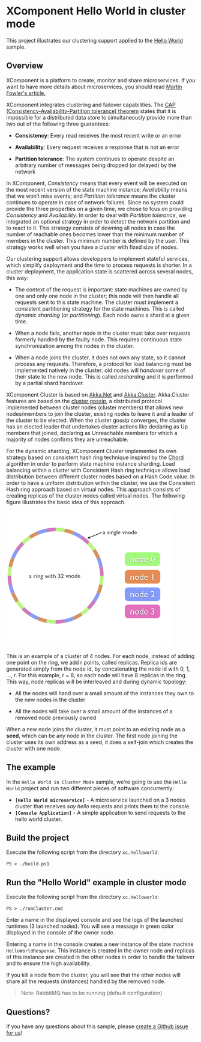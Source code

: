 # XComponent Hello World in cluster mode

This project illustrates our clustering support applied to the [Hello World](../xc.helloworld) sample.

## Overview

XComponent is a platform to create, monitor and share microservices.
If you want to have more details about microservices, you should read [Martin Fowler's article.](http://martinfowler.com/articles/microservices.html)
 
XComponent integrates clustering and failover capabilities. The [CAP (Consistency-Availability-Partition tolerance) theorem](https://en.wikipedia.org/wiki/CAP_theorem) states that it is impossible for a distributed data store to simultaneously provide more than two out of the following three guarantees:

- **Consistency**: Every read receives the most recent write or an error

- **Availability**: Every request receives a response that is not an error

- **Partition tolerance**: The system continues to operate despite an arbitrary number of messages being dropped (or delayed) by the network

In XComponent, *Consistency* means that every event will be executed on the most recent version of the state machine instance; *Availability* means that we won’t miss events; and *Partition tolerance* means the cluster continues to operate in case of network failures. Since no system could provide the three properties on a given time, we chose to fcus on providing *Consistency* and *Availability*. In order to deal with *Partition tolerance*, we integrated an optional strategy in order to detect the network partition and to react to it. This strategy consists of downing all nodes in case the number of reachable ones becomes lower than the minimum number of members in the cluster. This minimum number is defined by the user. This strategy works well when you have a cluster with fixed size of nodes.

Our clustering support allows developpers to implement stateful services, which simplify deployment and the time to process requests is shorter. In a cluster deployment, the application state is scattered across several nodes, this way:

- The context of the request is important: state machines are owned by one and only one node in the cluster; this node will then handle all requests sent to this state machine. The cluster must implement a consistent partitioning strategy for the state machines. This is called *dynamic sharding* (or *partitioning*). Each node owns a shard at a given time.

- When a node fails, another node in the cluster must take over requests formerly handled by the faulty node. This requires continuous state synchronization among the nodes in the cluster.

- When a node joins the cluster, it does not own any state, so it cannot process any requests. Therefore, a protocol for load balancing must be implemented natively in the cluster: old nodes will *handover* some of their state to the new node. This is called *resharding* and it is performed by a partial shard handover.

XComponent Cluster is based on [Akka.Net](https://getakka.net/articles/intro/what-is-akka.html) and [Akka.Cluster](https://getakka.net/articles/clustering/cluster-overview.html). Akka.Cluster features are based on the [cluster gossip](https://getakka.net/articles/clustering/cluster-overview.html#cluster-gossip), a distributed protocol implemented between cluster nodes (cluster members) that allows new nodes/members to join the cluster, existing nodes to leave it and a leader of the cluster to be elected. When the cluster gossip converges, the cluster has an elected leader that undertakes cluster actions like declaring as Up members that joined, declaring as Unreachable members for which a majority of nodes confirms they are unreachable. 

For the dynamic sharding, XComponent Cluster implemented its own strategy based on consistent hash ring technique inspired by the [Chord](https://pdos.csail.mit.edu/papers/chord:sigcomm01/chord_sigcomm.pdf) algorithm in order to perform state machine instance sharding. Load balancing within a cluster with Consistent Hash ring technique allows load distribution between different cluster nodes based on a Hash Code value. In order to have a uniform distribution within the cluster, we use the Consistent Hash ring approach based on virtual nodes. This approach consists of creating replicas of the cluster nodes called virtual nodes. The following figure illustrates the basic idea of this approach.

![Scheme](Consistent-hashing.png)

This is an example of a cluster of 4 nodes. For each node, instead of adding one point on the ring, we add r points, called replicas. Replica ids are generated simply from the node id,
by concatenating the node id with 0, 1, …, r. For this example, r = 8, so each node will have 8 replicas in the ring. This way, node replicas will be interleaved and during dynamic topology:
- All the nodes will hand over a small amount of the instances they own to the new nodes in the cluster

- All the nodes will take over a small amount of the instances of a removed node previously owned

When a new node joins the cluster, it must point to an existing node as a **seed**, which can be any node in the cluster. The first node joining the cluster uses its own address as a seed, it does a self-join which creates the cluster with one node. 

## The example

In the `Hello World in Cluster Mode` sample, we're going to use the `Hello World` project and run two different pieces of software concurrently:

* **`[Hello World microservice]`** - A microservice launched on a 3 nodes cluster that receives *say hello* requests and prints them to the console.
* **`[Console Application]`** - A simple application to send requests to the hello world cluster.

## Build the project

Execute the following script from the directory `xc.helloworld`:
```
PS > ./build.ps1
```

## Run the "Hello World" example in cluster mode

Execute the following script from the directory `xc.helloworld`:
```
PS > ./runCluster.cmd
```
Enter a name in the displayed console and see the logs of the launched runtimes (3 launched nodes). You will see a message in green color displayed in the console of the owner node.

Entering a name in the console creates a new instance of the state machine `HelloWorldResponse`. This instance is created in the owner node and replicas of this instance are created in the other nodes
in order to handle the failover and to ensure the high availability.

If you kill a node from the cluster, you will see that the other nodes will share all the requests (instances) handled by the
removed node.

> Note: RabbitMQ has to be running (default configuration) 

## Questions?

If you have any questions about this sample, please [create a Github issue for us](https://github.com/xcomponent/xcomponent/issues)!
